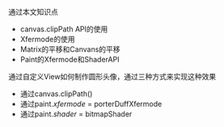 

通过本文知识点

* canvas.clipPath API的使用
* Xfermode的使用
* Matrix的平移和Canvans的平移
* Paint的Xfermode和ShaderAPI





通过自定义View如何制作圆形头像，通过三种方式来实现这种效果

* 通过canvas.clipPath()
* 通过paint.*xfermode* = porterDuffXfermode
* 通过paint.*shader* = bitmapShader